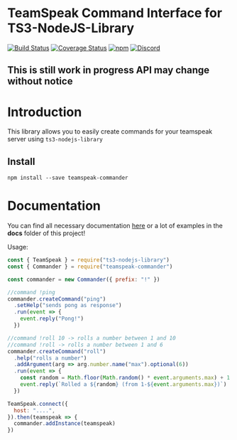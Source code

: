 TeamSpeak Command Interface for TS3-NodeJS-Library
===

[![Build Status](https://github.com/multivit4min/teamspeak-commander/workflows/Node%20CI/badge.svg)](https://travis-ci.com/Multivit4min/teamspeak-commander)
[![Coverage Status](https://coveralls.io/repos/github/Multivit4min/teamspeak-commander/badge.svg?branch=master)](https://coveralls.io/github/Multivit4min/teamspeak-commander?branch=master)
[![npm](https://img.shields.io/npm/v/teamspeak-commander.svg)](https://www.npmjs.com/package/teamspeak-commander)
[![Discord](https://img.shields.io/discord/653273459840778270)](https://discord.gg/Z5rdcGu)

## **This is still work in progress API may change without notice**

# Introduction

This library allows you to easily create commands for your teamspeak server using `ts3-nodejs-library`

## Install

`npm install --save teamspeak-commander`


# Documentation

You can find all necessary documentation [here](https://multivit4min.github.io/teamspeak-commander) or a lot of examples in the **docs** folder of this project!


Usage:

```javascript
const { TeamSpeak } = require("ts3-nodejs-library")
const { Commander } = require("teamspeak-commander")

const commander = new Commander({ prefix: "!" })

//command !ping
commander.createCommand("ping")
  .setHelp("sends pong as response")
  .run(event => {
    event.reply("Pong!")
  })

//command !roll 10 -> rolls a number between 1 and 10
//command !roll -> rolls a number between 1 and 6
commander.createCommand("roll")
  .help("rolls a number")
  .addArgument(arg => arg.number.name("max").optional(6))
  .run(event => {
    const random = Math.floor(Math.random() * event.arguments.max) + 1
    event.reply(`Rolled a ${random} (from 1-${event.arguments.max})`)
  })

TeamSpeak.connect({
  host: "....",
}).then(teamspeak => {
  commander.addInstance(teamspeak)
})
```